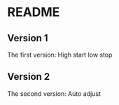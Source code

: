 # README

## Version 1

The first version: High start low stop

## Version 2

The second version: Auto adjust
